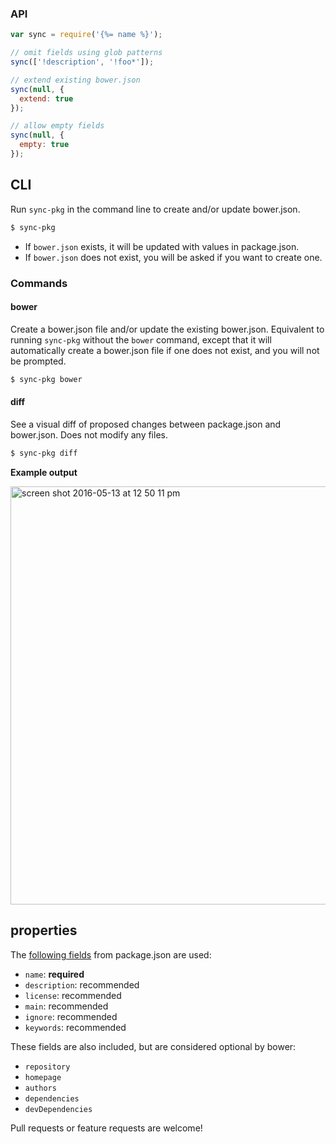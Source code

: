 ### API

```js
var sync = require('{%= name %}');

// omit fields using glob patterns
sync(['!description', '!foo*']);

// extend existing bower.json
sync(null, {
  extend: true
});

// allow empty fields
sync(null, {
  empty: true
});
```

## CLI

Run `sync-pkg` in the command line to create and/or update bower.json.

```sh
$ sync-pkg
```

- If `bower.json` exists, it will be updated with values in package.json. 
- If `bower.json` does not exist, you will be asked if you want to create one.

### Commands

#### bower

Create a bower.json file and/or update the existing bower.json. Equivalent to running `sync-pkg` without the `bower` command, except that it will automatically create a bower.json file if one does not exist, and you will not be prompted.

```sh
$ sync-pkg bower
```

#### diff

See a visual diff of proposed changes between package.json and bower.json. Does not modify any files.

```sh
$ sync-pkg diff
```

**Example output**

<img width="669" alt="screen shot 2016-05-13 at 12 50 11 pm" src="https://cloud.githubusercontent.com/assets/383994/15255318/54996aa2-1909-11e6-99a3-90f6129dd7da.png">

## properties

The [following fields](https://github.com/bower/bower.json-spec) from package.json are used:

- `name`: **required**
- `description`: recommended
- `license`: recommended
- `main`: recommended
- `ignore`: recommended
- `keywords`: recommended

These fields are also included, but are considered optional by bower:

- `repository`
- `homepage`
- `authors`
- `dependencies`
- `devDependencies`

Pull requests or feature requests are welcome!